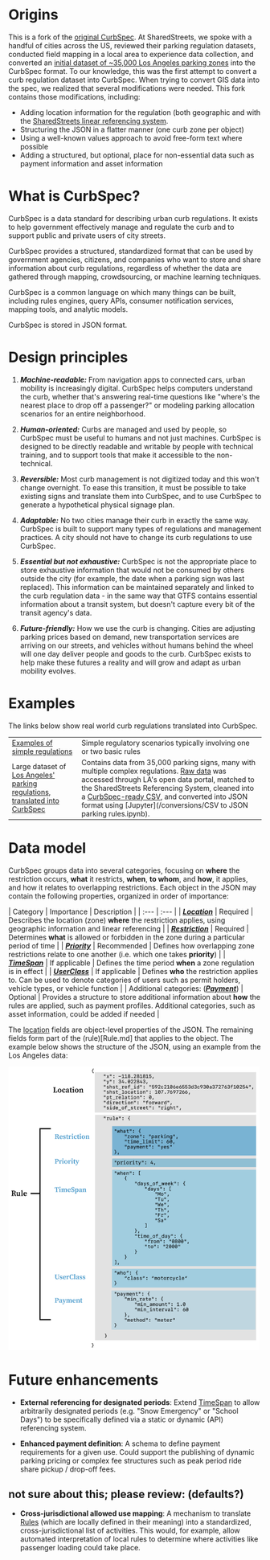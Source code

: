 # Origins
This is a fork of the [original CurbSpec](https://github.com/jfh01/CurbSpec). At SharedStreets, we spoke with a handful of cities across the US, reviewed their parking regulation datasets, conducted field mapping in a local area to experience data collection, and converted an [initial dataset of ~35,000 Los Angeles parking zones](/conversions) into the CurbSpec format. To our knowledge, this was the first attempt to convert a curb regulation dataset into CurbSpec. When trying to convert GIS data into the spec, we realized that several modifications were needed. This fork contains those modifications, including:
- Adding location information for the regulation (both geographic and with the [SharedStreets linear referencing system](https://sharedstreets.io/how-the-sharedstreets-referencing-system-works/).
- Structuring the JSON in a flatter manner (one curb zone per object)
- Using a well-known values approach to avoid free-form text where possible
- Adding a structured, but optional, place for non-essential data such as payment information and asset information

# What is CurbSpec?
CurbSpec is a data standard for describing urban curb regulations. It exists to help government effectively manage and regulate the curb and to support public and private users of city streets.

CurbSpec provides a structured, standardized format that can be used by government agencies, citizens, and companies who want to store and share information about curb regulations, regardless of whether the data are gathered through mapping, crowdsourcing, or machine learning techniques.

CurbSpec is a common language on which many things can be built, including rules engines, query APIs, consumer notification services, mapping tools, and analytic models.

CurbSpec is stored in JSON format.

# Design principles
1. ***Machine-readable:*** From navigation apps to connected cars, urban mobility is increasingly digital. CurbSpec helps computers understand the curb, whether that's answering real-time questions like "where's the nearest place to drop off a passenger?" or modeling parking allocation scenarios for an entire neighborhood.

1. ***Human-oriented:*** Curbs are managed and used by people, so CurbSpec must be useful to humans and not just machines. CurbSpec is designed to be directly readable and writable by people with technical training, and to support tools that make it accessible to the non-technical.

1. ***Reversible:*** Most curb management is not digitized today and this won't change overnight. To ease this transition, it must be possible to take existing signs and translate them into CurbSpec, and to use CurbSpec to generate a hypothetical physical signage plan.

1. ***Adaptable:*** No two cities manage their curb in exactly the same way. CurbSpec is built to support many types of regulations and management practices. A city should not have to change its curb regulations to use CurbSpec.

1. ***Essential but not exhaustive:*** CurbSpec is not the appropriate place to store exhaustive information that would not be consumed by others outside the city (for example, the date when a parking sign was last replaced). This information can be maintained separately and linked to the curb regulation data - in the same way that GTFS contains essential information about a transit system, but doesn't capture every bit of the transit agency's data.

1. ***Future-friendly:*** How we use the curb is changing. Cities are adjusting parking prices based on demand, new transportation services are arriving on our streets, and vehicles without humans behind the wheel will one day deliver people and goods to the curb. CurbSpec exists to help make these futures a reality and will grow and adapt as urban mobility evolves.

# Examples
The links below show real world curb regulations translated into CurbSpec.

| | |
| :---- | :---- |
| [Examples of simple regulations](examples/simple_examples.md) | Simple regulatory scenarios typically involving one or two basic rules  |
| Large dataset of [Los Angeles' parking regulations, translated into CurbSpec](/conversions/LA_CurbSpec.json) | Contains data from 35,000 parking signs, many with multiple complex regulations. [Raw data](https://geohub.lacity.org/datasets/71c26db1ad614faab1047cc8c3686ece_28) was accessed through LA's open data portal, matched to the SharedStreets Referencing System, cleaned into a [CurbSpec-ready CSV](/conversions/prepped_data.csv), and converted into JSON format using [Jupyter](/conversions/CSV to JSON parking rules.ipynb).

# Data model

CurbSpec groups data into several categories, focusing on **where** the restriction occurs, **what** it restricts, **when**, **to whom**, and **how**, it applies, and how it relates to overlapping restrictions. Each object in the JSON may contain the following properties, organized in order of importance:

| Category | Importance | Description |
| :--- | :--- |
| ***[Location](Location.md)*** | Required | Describes the location (zone) **where** the restriction applies, using geographic information and linear referencing |
| ***[Restriction](Restriction.md)*** | Required | Determines **what** is allowed or forbidden in the zone during a particular period of time |
| ***[Priority](Priority.md)*** | Recommended | Defines how overlapping zone restrictions relate to one another (i.e. which one takes **priority**) |
| ***[TimeSpan](TimeSpan.md)*** | If applicable | Defines the time period **when** a zone regulation is in effect |
| ***[UserClass](UserClass.md)*** | If applicable | Defines **who** the restriction applies to. Can be used to denote categories of users such as permit holders, vehicle types, or vehicle function |
| Additional categories: (***[Payment](Payment.md)***) | Optional | Provides a structure to store additional information about **how** the rules are applied, such as payment profiles. Additional categories, such as asset information, could be added if needed |

The [location](Location.md) fields are object-level properties of the JSON. The remaining fields form part of the (rule)[Rule.md] that applies to the object. The example below shows the structure of the JSON, using an example from the Los Angeles data:

<img src="images/data_model.png" width=500>


# Future enhancements
* **External referencing for designated periods**: Extend [TimeSpan](TimeSpan.md) to allow arbitrarily designated periods (e.g. "Snow Emergency" or "School Days") to be specifically defined via a static or dynamic (API) referencing system.

* **Enhanced payment definition**: A schema to define payment requirements for a given use. Could support the publishing of dynamic parking pricing or complex fee structures such as peak period ride share pickup / drop-off fees.

## not sure about this; please review: (defaults?)
* **Cross-jurisdictional allowed use mapping**: A mechanism to translate [Rules](Rule.md) (which are locally defined in their meaning) into a standardized, cross-jurisdictional list of activities. This would, for example, allow automated interpretation of local rules to determine where activities like passenger loading could take place.
